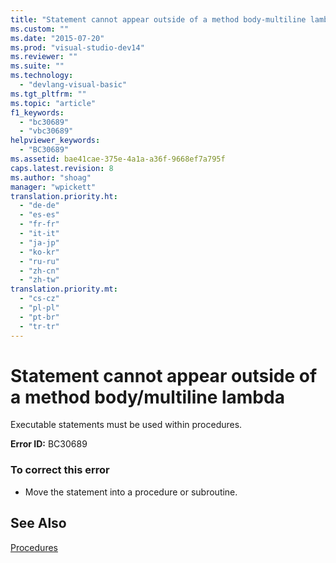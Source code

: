 ```yaml
---
title: "Statement cannot appear outside of a method body-multiline lambda"
ms.custom: ""
ms.date: "2015-07-20"
ms.prod: "visual-studio-dev14"
ms.reviewer: ""
ms.suite: ""
ms.technology: 
  - "devlang-visual-basic"
ms.tgt_pltfrm: ""
ms.topic: "article"
f1_keywords: 
  - "bc30689"
  - "vbc30689"
helpviewer_keywords: 
  - "BC30689"
ms.assetid: bae41cae-375e-4a1a-a36f-9668ef7a795f
caps.latest.revision: 8
ms.author: "shoag"
manager: "wpickett"
translation.priority.ht: 
  - "de-de"
  - "es-es"
  - "fr-fr"
  - "it-it"
  - "ja-jp"
  - "ko-kr"
  - "ru-ru"
  - "zh-cn"
  - "zh-tw"
translation.priority.mt: 
  - "cs-cz"
  - "pl-pl"
  - "pt-br"
  - "tr-tr"
---
```

# Statement cannot appear outside of a method body/multiline lambda
Executable statements must be used within procedures.  
  
 **Error ID:** BC30689  
  
### To correct this error  
  
-   Move the statement into a procedure or subroutine.  
  
## See Also  
 [Procedures](../Topic/Procedures%20in%20Visual%20Basic.md)